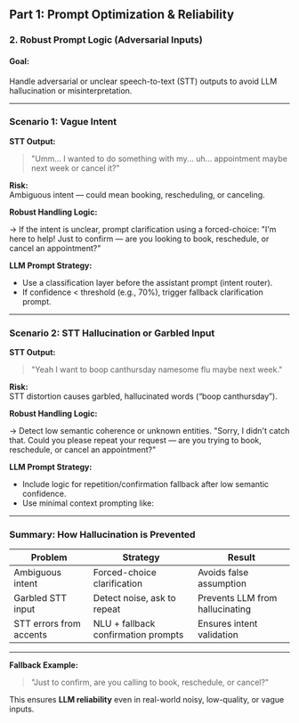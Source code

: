 ## Part 1: Prompt Optimization & Reliability  
### 2. Robust Prompt Logic (Adversarial Inputs)

#### Goal:
Handle adversarial or unclear speech-to-text (STT) outputs to avoid LLM hallucination or misinterpretation.

---

### Scenario 1: Vague Intent
**STT Output:**  
> "Umm... I wanted to do something with my... uh... appointment maybe next week or cancel it?"

**Risk:**  
Ambiguous intent — could mean booking, rescheduling, or canceling.

**Robust Handling Logic:**

→ If the intent is unclear, prompt clarification using a forced-choice:
"I'm here to help! Just to confirm — are you looking to book, reschedule, or cancel an appointment?"


**LLM Prompt Strategy:**
- Use a classification layer before the assistant prompt (intent router).
- If confidence < threshold (e.g., 70%), trigger fallback clarification prompt.

---

### Scenario 2: STT Hallucination or Garbled Input  
**STT Output:**  
> "Yeah I want to boop canthursday namesome flu maybe next week."

**Risk:**  
STT distortion causes garbled, hallucinated words (“boop canthursday”).

**Robust Handling Logic:**

→ Detect low semantic coherence or unknown entities.
"Sorry, I didn't catch that. Could you please repeat your request — are you trying to book, reschedule, or cancel an appointment?"


**LLM Prompt Strategy:**
- Include logic for repetition/confirmation fallback after low semantic confidence.
- Use minimal context prompting like:


---

### Summary: How Hallucination is Prevented

| Problem                  | Strategy                             | Result                             |
|--------------------------|--------------------------------------|------------------------------------|
| Ambiguous intent         | Forced-choice clarification          | Avoids false assumption            |
| Garbled STT input        | Detect noise, ask to repeat          | Prevents LLM from hallucinating    |
| STT errors from accents  | NLU + fallback confirmation prompts  | Ensures intent validation          |

---

**Fallback Example:**
> "Just to confirm, are you calling to book, reschedule, or cancel?"

This ensures **LLM reliability** even in real-world noisy, low-quality, or vague inputs.
